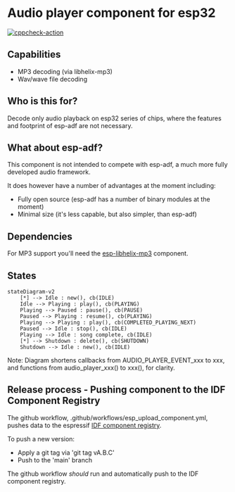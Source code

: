 # Audio player component for esp32


[![cppcheck-action](https://github.com/chmorgan/esp-audio-player/actions/workflows/cppcheck.yml/badge.svg)](https://github.com/chmorgan/esp-audio-player/actions/workflows/cppcheck.yml)

## Capabilities

* MP3 decoding (via libhelix-mp3)
* Wav/wave file decoding

## Who is this for?

Decode only audio playback on esp32 series of chips, where the features and footprint of esp-adf are not 
necessary.

## What about esp-adf?

This component is not intended to compete with esp-adf, a much more fully developed
audio framework.

It does however have a number of advantages at the moment including:

* Fully open source (esp-adf has a number of binary modules at the moment)
* Minimal size (it's less capable, but also simpler, than esp-adf)

## Dependencies

For MP3 support you'll need the [esp-libhelix-mp3](https://github.com/chmorgan/esp-libhelix-mp3) component.

## States

```mermaid
stateDiagram-v2
    [*] --> Idle : new(), cb(IDLE)
    Idle --> Playing : play(), cb(PLAYING)
    Playing --> Paused : pause(), cb(PAUSE)
    Paused --> Playing : resume(), cb(PLAYING)
    Playing --> Playing : play(), cb(COMPLETED_PLAYING_NEXT)
    Paused --> Idle : stop(), cb(IDLE)
    Playing --> Idle : song complete, cb(IDLE)
    [*] --> Shutdown : delete(), cb(SHUTDOWN)
    Shutdown --> Idle : new(), cb(IDLE)
```

Note: Diagram shortens callbacks from AUDIO_PLAYER_EVENT_xxx to xxx, and functions from audio_player_xxx() to xxx(), for clarity.


## Release process - Pushing component to the IDF Component Registry

The github workflow, .github/workflows/esp_upload_component.yml, pushes data to the espressif
[IDF component registry](https://components.espressif.com).

To push a new version:

* Apply a git tag via 'git tag vA.B.C'
* Push to the 'main' branch

The github workflow *should* run and automatically push to the IDF component registry.
